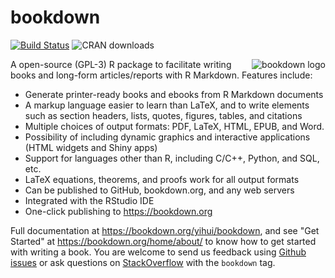 # bookdown

[![Build Status](https://travis-ci.org/rstudio/bookdown.svg)](https://travis-ci.org/rstudio/bookdown) ![CRAN downloads](https://cranlogs.r-pkg.org/badges/grand-total/bookdown)

<a href="https://bookdown.org/yihui/blogdown"><img src="https://bookdown.org/yihui/bookdown/images/logo.png" alt="bookdown logo" align="right" /></a>

A open-source (GPL-3) R package to facilitate writing books and long-form articles/reports with R Markdown. Features include:

- Generate printer-ready books and ebooks from R Markdown documents
- A markup language easier to learn than LaTeX, and to write elements such as section headers, lists, quotes, figures, tables, and citations
- Multiple choices of output formats: PDF, LaTeX, HTML, EPUB, and Word.
- Possibility of including dynamic graphics and interactive applications (HTML widgets and Shiny apps)
- Support for languages other than R, including C/C++, Python, and SQL, etc.
- LaTeX equations, theorems, and proofs work for all output formats
- Can be published to GitHub, bookdown.org, and any web servers
- Integrated with the RStudio IDE
- One-click publishing to <https://bookdown.org>

Full documentation at <https://bookdown.org/yihui/bookdown>, and see "Get Started" at <https://bookdown.org/home/about/> to know how to get started with writing a book. You are welcome to send us feedback using [Github issues](https://github.com/rstudio/bookdown/issues) or ask questions on [StackOverflow](http://stackoverflow.com/questions/tagged/bookdown) with the `bookdown` tag.
